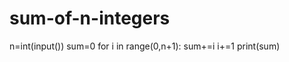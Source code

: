 # sum-of-n-integers

n=int(input())
sum=0
for i in range(0,n+1):
    sum+=i
    i+=1
    print(sum)

